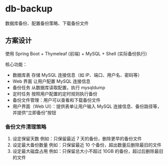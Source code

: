 # db-backup
数据库备份、配置备份策略、下载备份文件 
## 方案设计
使用 Spring Boot + Thymeleaf (前端) + MySQL + Shell (实际备份执行)

核心功能：
- 数据库表 存储 MySQL 连接信息（如 IP、端口、用户名、密码等）
- Web 界面 让用户配置 MySQL 连接信息
- 备份任务 从数据库读取配置，执行 mysqldump
- 定时任务 按照用户配置的定时规则执行备份
- 备份文件管理：用户可以查看和下载备份文件
- 用户界面（Web UI）：提供表单让用户输入 MySQL 连接信息、备份路径等，并提供“立即备份”按钮
### 备份文件清理策略
  1. 设定保留天数
  例如：只保留最近 7 天的备份，删除更早的备份文件
  2. 设定最大备份数量
  例如：只保留最近 10 个备份，超出数量后删除最旧的文件
  3. 设定最大磁盘占用
  例如：只保留总大小不超过 10GB 的备份，超过后删除最旧的文件